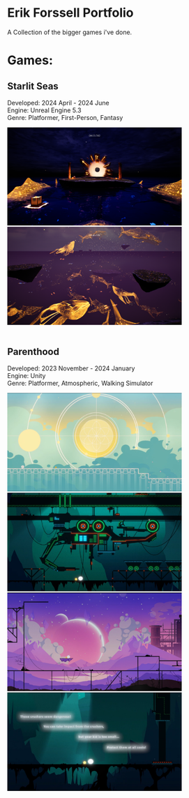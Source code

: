 # **Erik Forssell Portfolio**
A Collection of the bigger games i've done.

# Games:

## Starlit Seas
Developed: 2024 April - 2024 June 
<br/>
Engine: Unreal Engine 5.3
<br/>
Genre: Platformer, First-Person, Fantasy

<img src="Images/StarlitSeas1.png" width = 400 /> <img src="Images/StarlitSeas2.png" width = 400  />
<br/>
<br/>
## Parenthood
Developed: 2023 November - 2024 January 
<br/>
Engine: Unity
<br/>
Genre: Platformer, Atmospheric, Walking Simulator

<img src="Images/Parenthood1.png" width = 400 /> <img src="Images/Parenthood2.png" width = 400  />
<img src="Images/Parenthood3.png" width = 400  /> <img src="Images/Parenthood4.png" width = 400  />
